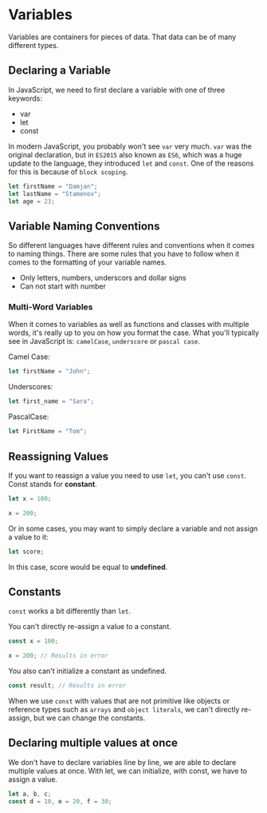 # Variables

Variables are containers for pieces of data. That data can be of many different types. 

## Declaring a Variable

In JavaScript, we need to first declare a variable with one of three keywords:

- var
- let
- const

In modern JavaScript, you probably won't see `var` very much. `var` was the original declaration, but in `ES2015` also known as `ES6`, which was a huge update to the language, they introduced `let` and `const`. One of the reasons for this is because of `block scoping`.

```JavaScript
let firstName = "Damjan";
let lastName = "Stamenov";
let age = 23;
```

## Variable Naming Conventions

So different languages have different rules and conventions when it comes to naming things. There are some rules that you have to follow when it comes to the formatting of your variable names. 

- Only letters, numbers, underscors and dollar signs
- Can not start with number

### Multi-Word Variables
When it comes to variables as well as functions and classes with multiple words, it's really up to you on how you format the case. What you'll typically see in JavaScript is: `camelCase`, `underscore` or `pascal case`.


Camel Case:
```JavaScript
let firstName = "John";
```

Underscores:
```JavaScript
let first_name = "Sara";
```

PascalCase:
```JavaScript
let FirstName = "Tom";
```

## Reassigning Values
If you want to reassign a value you need to use `let`, you can't use `const`. Const stands for **constant**.

```JavaScript
let x = 100;

x = 200;
```

Or in some cases, you may want to simply declare a variable and not assign a value to it:

```JavaScript
let score;
```

In this case, score would be equal to **undefined**.


## Constants
`const` works a bit differently than `let`.

You can't directly re-assign a value to a constant.

```JavaScript
const x = 100;

x = 200; // Results in error
```

You also can't initialize a constant as undefined.
```JavaScript
const result; // Results in error
```

When we use `const` with values that are not primitive like objects or reference types such as `arrays` and `object literals`, we can't directly re-assign, but we can change the constants.

## Declaring multiple values at once

We don't have to declare variables line by line, we are able to declare multiple values at once. With let, we can initialize, with const, we have to assign a value.

```JavaScript
let a, b, c;
const d = 10, e = 20, f = 30;
```